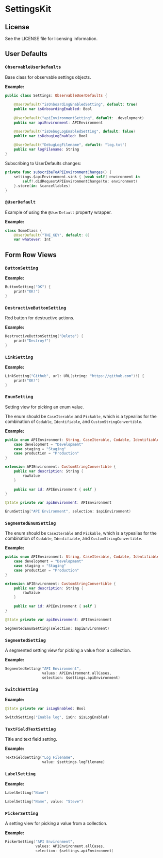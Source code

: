 
# SettingsKit

## License

See the LICENSE file for licensing information.

## User Defaults

### `ObservableUserDefaults`

 Base class for observable settings objects.

**Example:**

```Swift
public class Settings: ObservableUserDefaults {
     
    @UserDefault("isOnboardingEnabledSetting", default: true)
    public var isOnboardingEnabled: Bool
     
    @UserDefault("apiEnvironmentSetting", default: .development)
    public var apiEnvironment: APIEnvironment

    @UserDefault("isDebugLogEnabledSetting", default: false)
    public var isDebugLogEnabled: Bool
     
    @UserDefault("DebugLogFilename", default: "log.txt")
    public var logFilename: String
}
```

Subscribing to UserDefaults changes:

```Swift
private func subscribeToAPIEnvironmentChanges() {
    settings.$apiEnvironment.sink { [weak self] environment in
        self?.didRequestAPIEnvironmentChange(to: environment)
    }.store(in: &cancellables)
}
```

### `@UserDefault`

Example of using the `@UserDefault` property wrapper.

**Example:**

```Swift
class SomeClass {
    @UserDefault("THE_KEY", default: 8)
    var whatever: Int
```

## Form Row Views

### `ButtonSetting`

**Example:**

```Swift
ButtonSetting("OK") {
    print("OK!")
}
```

### `DestructiveButtonSetting`

Red button for destructive actions.

**Example:**

```Swift
DestructiveButtonSetting("Delete") {
    print("Destroy!")
}
```

### `LinkSetting`

**Example:**

```Swift
LinkSetting("Github", url: URL(string: "https://github.com")!) {
    print("OK!")
}
```

### `EnumSetting`

Setting view for picking an enum value.
 
The enum should be `CaseIterable` and `Pickable`, which is a typealias for the combination of `Codable`, `Identifiable`, and `CustomStringConvertible`.
 
**Example:**
 
```Swift
public enum APIEnvironment: String, CaseIterable, Codable, Identifiable {
    case development = "Development"
    case staging = "Staging"
    case production = "Production"
}

extension APIEnvironment: CustomStringConvertible {
    public var description: String {
        rawValue
    }
    
    public var id: APIEnvironment { self }
}

@State private var apiEnvironment: APIEnvironment

EnumSetting("API Environment", selection: $apiEnvironment)
```

### `SegmentedEnumSetting`

The enum should be `CaseIterable` and `Pickable`, which is a typealias for the combination of `Codable`, `Identifiable`, and `CustomStringConvertible`.

**Example:**

```Swift
public enum APIEnvironment: String, CaseIterable, Codable, Identifiable {
    case development = "Development"
    case staging = "Staging"
    case production = "Production"
}

extension APIEnvironment: CustomStringConvertible {
    public var description: String {
        rawValue
    }
    
    public var id: APIEnvironment { self }
}

@State private var apiEnvironment: APIEnvironment

SegmentedEnumSetting(selection: $apiEnvironment)
```

### `SegmentedSetting`

A segmented setting view for picking a value from a collection.

**Example:**

```Swift
SegmentedSetting("API Environment",
                 values: APIEnvironment.allCases,
                 selection: $settings.apiEnvironment)
```

### `SwitchSetting`

**Example:**

```Swift
@State private var isLogEnabled: Bool

SwitchSetting("Enable log", isOn: $isLogEnabled)
```

### `TextFieldTextSetting`

Title and text field setting.

**Example:**

```Swift
TextFieldSetting("Log Filename",
                 value: $settings.logFilename)
```

### `LabelSetting`

**Example:**

```Swift
LabelSetting("Name")
```

```Swift
LabelSetting("Name", value: "Steve")
```

### `PickerSetting`

A setting view for picking a value from a collection.

**Example:**

```Swift
PickerSetting("API Environment",
              values: APIEnvironment.allCases,
              selection: $settings.apiEnvironment)
```
